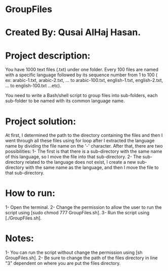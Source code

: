 # GroupFiles
# Created By: Qusai AlHaj Hasan.

# Project description: 
You have 1000 text files (.txt) under one folder. Every 100 files are named with a specific language
followed by its sequence number from 1 to 100 ( ex: arabic-1.txt, arabic-2.txt, ... to
arabic-100.txt, english-1.txt, english-2.txt, ... to english-100.txt …etc).
						  
You need to write a Bash/shell script to group files into sub-folders, each sub-folder to be named
with its common language name.
						  
# Project solution: 
At first, I determined the path to the directory containing the files and then I went through all these 
files using for loop after I extracted the language name by dividing the file name on the '-' character.
After that, there are two possibilities:
1- The first is that there is a sub-directory with the same name of this language, so I move the file into 
   that sub-directory.
2- The sub-directory related to the language does not exist, I create a new sub-directory with the same 
   name as the language, and then I move the file to that sub-directory.
						  
# How to run:
1- Open the terminal.
2- Change the permission to allow the user to run the script using [sudo chmod 777 GroupFiles.sh].
3- Run the script using [./GroupFiles.sh].
  
# Notes:
1- You can run the script without change the permission using [sh GroupFiles.sh].
2- Be sure to change the path of the files directory in line "3" dependent on where you are put the files directory.
